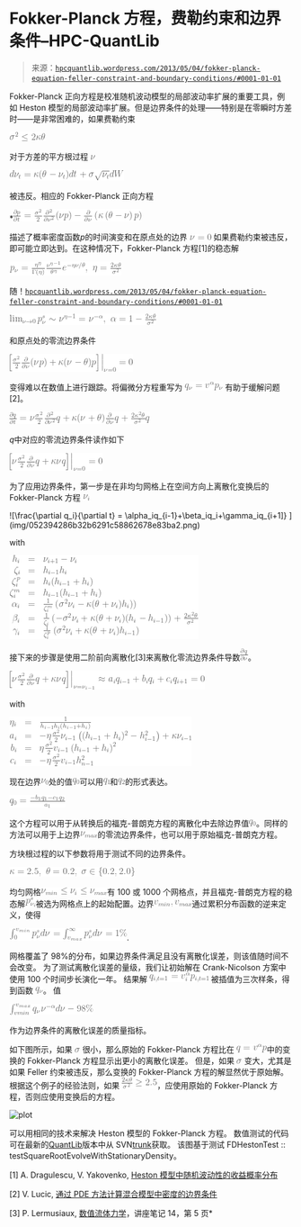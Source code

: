 <!--yml

类别：未分类

日期：2024 年 5 月 17 日 23:38:39

-->

# Fokker-Planck 方程，费勒约束和边界条件–HPC-QuantLib

> 来源：[`hpcquantlib.wordpress.com/2013/05/04/fokker-planck-equation-feller-constraint-and-boundary-conditions/#0001-01-01`](https://hpcquantlib.wordpress.com/2013/05/04/fokker-planck-equation-feller-constraint-and-boundary-conditions/#0001-01-01)

Fokker-Planck 正向方程是校准随机波动模型的局部波动率扩展的重要工具，例如 Heston 模型的局部波动率扩展。但是边界条件的处理——特别是在零瞬时方差时——是非常困难的，如果费勒约束

![\sigma² \le 2\kappa\theta](img/93659630c1c3500de6d47b5e11f2bd05.png)

对于方差的平方根过程 ![\nu ](img/055272eff19b00f433d1c4d5cb2f1743.png)

![d\nu_t = \kappa(\theta-\nu_t)dt + \sigma\sqrt{\nu_t}dW ](img/4af261bfcf0d5287fd2ea27975a5833a.png)

被违反。相应的 Fokker-Planck 正向方程

*![\frac{\partial p}{\partial t} = \frac{\sigma²}{2}\frac{\partial²}{\partial \nu²}(\nu p) - \frac{\partial}{\partial \nu}\left(\kappa\left(\theta-\nu \right ) p\right) ](img/b58a476db8bdff063eb53607c0e1c9f0.png)

描述了概率密度函数*p*的时间演变和在原点处的边界 ![\nu=0 ](img/d4ad13d9f0f911ea45f9f15351ce64ff.png) 如果费勒约束被违反，即可能立即达到。在这种情况下，Fokker-Planck 方程[1]的稳态解

![p_\nu = \frac{\eta^\eta}{\Gamma(\eta)}\frac{\nu^{\eta-1}}{\theta^\eta}e^{-\eta\nu/\theta},\ \eta=\frac{2\kappa\theta}{\sigma²}](img/d887394694b61252aaa8ff46de38b6e4.png)

随！[`hpcquantlib.wordpress.com/2013/05/04/fokker-planck-equation-feller-constraint-and-boundary-conditions/#0001-01-01`](https://hpcquantlib.wordpress.com/2013/05/04/fokker-planck-equation-feller-constraint-and-boundary-conditions/#0001-01-01)

![\lim_{\nu\to 0} p_\nu^{s} \sim \nu^{\eta-1} = \nu^{-\alpha},\ \alpha=1-\frac{2\kappa\theta}{\sigma²} ](img/cf9a00ebd5b6559f676b0a2cbb10a988.png)

和原点处的零流边界条件

![\left.\left[ \frac{\sigma²}{2}\frac{\partial}{\partial \nu} (\nu p) + \kappa(\nu-\theta)p\right]\right|_{\nu=0} = 0 ](img/0a363d806048f3f15d07d14e9f90bfd1.png)

变得难以在数值上进行跟踪。将偏微分方程重写为 ![q_\nu = v^\alpha p_\nu](img/4ab282ce2879403aab30aae349f96e54.png) 有助于缓解问题[2]。

![\frac{\partial q}{\partial t} = \nu\frac{\sigma²}{2}\frac{\partial²}{\partial \nu²} q + \kappa(\nu+\theta)\frac{\partial}{\partial \nu}q + \frac{2\kappa²\theta}{\sigma²}q ](img/2d758c4bd2f314a097974730bb6d8b6a.png)

*q*中对应的零流边界条件读作如下

![\left.\left[ \nu\frac{\sigma²}{2}\frac{\partial}{\partial \nu} q + \kappa\nu q\right]\right|_{\nu=0} = 0 ](img/1d9af5d4fcf08f5782f5c8f3da45a731.png)

为了应用边界条件，第一步是在非均匀网格上在空间方向上离散化变换后的 Fokker-Planck 方程 ![\nu_i](img/c12f6546d6c0d88be936cfac37126542.png)

![\frac{\partial q_i}{\partial t} = \alpha_iq_{i-1}+\beta_iq_i+\gamma_iq_{i+1]} ](img/052394286b32b6291c58862678e83ba2.png)

with

![\begin{array}{rcl} h_i &=& \nu_{i+1}-\nu_i \\ \zeta_i &=& h_{i-1}h_i \\ \zeta^p_i &=& h_i(h_{i-1}+h_i) \\ \zeta^m_i &=& h_{i-1}(h_{i-1}+h_i) \\ \alpha_i &=& \frac{1}{\zeta^m_i}\left(\sigma²\nu_i-\kappa(\theta+\nu_i)h_i)\right) \\ \beta_i &=& \frac{1}{\zeta_i}\left( -\sigma²\nu_i+\kappa(\theta+\nu_i)(h_i-h_{i-1}) \right ) +\frac{2\kappa²\theta}{\sigma²} \\ \gamma_i &=& \frac{1}{\zeta^p_i}\left( \sigma²\nu_i + \kappa(\theta+\nu_i)h_{i-1} \right ) \end{array} ](img/0135cfe1b2b8691f89e19f28a0c4d414.png)

接下来的步骤是使用二阶前向离散化[3]来离散化零流边界条件导数![\frac{\partial q}{\partial \nu}](img/11bebc0e82b87839f6f36d1430b5729b.png)。

![\left.\left[ \nu\frac{\sigma²}{2}\frac{\partial}{\partial \nu} q + \kappa\nu q\right]\right|_{\nu=\nu_{i-1}} \approx a_iq_{i-1} + b_iq_{i} + c_iq_{i+1} = 0 ](img/01399fbc2ae0d6d714bf008fc437b389.png)

with

![\begin{array}{rcl} \eta_i &=& \frac{1}{h_{i-1}h_i(h_{i-1}+h_i)} \\ a_i &=& - \eta\frac{\sigma²}{2}\nu_{i-1}\left((h_{i-1}+h_i)²-h_{i-1}² \right ) + \kappa\nu_{i-1} \\ b_i &=& \eta\frac{\sigma²}{2}v_{i-1}\left(h_{i-1}+h_i \right )² \\ c_i &=& -\eta\frac{\sigma²}{2}v_{i-1} h_{n-1}² \end{array} ](img/c540f2408bef666ed132179df9cf15b6.png)

现在边界![\nu_0](img/c15610bd2db7c127cda5ec48aff90fe0.png)处的值![q_{0}](img/a52fdb7a3f8e9d957152a2263d914281.png)可以用![q_1](img/ca4cb4f59bf32dddd72682afec2b6653.png)和![q_2](img/dab963ffb5426e3685a6abd100531c72.png)的形式表达。

![q_{0} = \frac{-b_1q_{1} - c_1q_{2}}{a_1}](img/236b4898ffa5bf9978c4d9a99653a73a.png)

这个方程可以用于从转换后的福克-普朗克方程的离散化中去除边界值![q_0](img/b23f0e755ad8fabd34fc6590bb55461e.png)。同样的方法可以用于上边界![\nu_{max}](img/31fc6a7a428dbb82341675dddc6aa113.png)的零流边界条件，也可以用于原始福克-普朗克方程。

方块根过程的以下参数将用于测试不同的边界条件。

![\kappa=2.5,\ \theta=0.2,\ \sigma\in\{0.2, 2.0\} ](img/c13a22f00113af9cb5659055da00b5f2.png)

均匀网格![\nu_{min} \le \nu_i \le \nu_{max}](img/dbbcf66c05263beade9d15da56fe4da0.png)有 100 或 1000 个网格点，并且福克-普朗克方程的稳态解![p^s_{\nu_i}](img/7b2ca8c3be6d531b92bc8b4aa6afc130.png)被选为网格点上的起始配置。边界![v_{min}, v_{max}](img/2b5cf020ff4da7df9b5445c59263e4dc.png)通过累积分布函数的逆来定义，使得

![\int_0^{v_{min}}p^s_\nu d\nu = \int_{v_{max}}^\infty p_\nu^s d\nu = 1\% ](img/8e2e38444493ee965ddeddccaacf9612.png).

网格覆盖了 98%的分布，如果边界条件满足且没有离散化误差，则该值随时间不会改变。 为了测试离散化误差的量级，我们让初始解在 Crank-Nicolson 方案中使用 100 个时间步长演化一年。 结果解 ![q_{i,t=1} = v_i^\alpha p_{i,t=1}](img/c2ac86d37a48c930f4f4c0d2328aac36.png) 被插值为三次样条，得到函数 ![q_\nu](img/0e1e31233d7ed40e4830e4dbe82eaf65.png)。 值

![\int_{vmin}^{v_{max}}q_\nu\nu^{-\alpha} d\nu - 98\% ](img/8df08b98ef82e823bf3f170ecbbf7544.png)

作为边界条件的离散化误差的质量指标。

如下图所示，如果 ![\sigma](img/d2e0f91b4f9ab5cb8554a898295d118c.png) 很小，那么原始的 Fokker-Planck 方程比在 ![q=v^\alpha p](img/1aa7c27506ffb3d46a4d2b7f5592b626.png)中的变换的 Fokker-Planck 方程显示出更小的离散化误差。 但是，如果 ![\sigma](img/d2e0f91b4f9ab5cb8554a898295d118c.png) 变大，尤其是如果 Feller 约束被违反，那么变换的 Fokker-Planck 方程的解显然优于原始解。 根据这个例子的经验法则，如果 ![\frac{2\kappa\theta}{\sigma²} \ge 2.5](img/3debfe345dc692bb14237168597e3397.png)，应使用原始的 Fokker-Planck 方程，否则应使用变换后的方程。

![plot](https://hpcquantlib.wordpress.com/wp-content/uploads/2013/05/plot.png)

可以用相同的技术来解决 Heston 模型的 Fokker-Planck 方程。 数值测试的代码可在最新的[QuantLib](http://www.quantlib.org)版本中从 SVN[trunk](http://sourceforge.net/p/quantlib/code/HEAD/tree/)获取。 该图基于测试 FDHestonTest :: testSquareRootEvolveWithStationaryDensity。

[1] A. Dragulescu, V. Yakovenko, [Heston 模型中随机波动性的收益概率分布](http://arxiv.org/pdf/cond-mat/0203046)

[2] V. Lucic, [通过 PDE 方法计算混合模型中密度的边界条件](http://papers.ssrn.com/sol3/papers.cfm?abstract_id=1191962)

[3] P. Lermusiaux, [数值流体力学](http://ocw.mit.edu/courses/mechanical-engineering/2-29-numerical-fluid-mechanics-fall-2011/index.htm)，讲座笔记 14，第 5 页*
